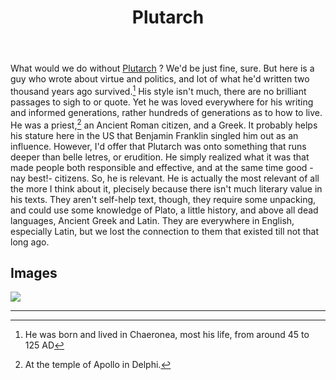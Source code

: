﻿---
title: Plutarch
---

What would we do without [Plutarch](<https://en.wikipedia.org/wiki/Plutarch>) ? We'd be just fine, sure. But here is a guy who wrote about virtue and politics, and lot of what he'd written two thousand years ago survived.[^2] His style isn't much, there are no brilliant passages to sigh to or quote. Yet he was loved everywhere for his writing and informed generations, rather hundreds of generations as to how to live. He was a priest,[^1] an Ancient Roman citizen, and a Greek. It probably helps his stature here in the US that Benjamin Franklin singled him out as an influence. However, I'd offer that Plutarch was onto something that runs deeper than belle letres, or erudition. He simply realized what it was that made people both responsible and effective, and at the same time good -nay best!- citizens. So, he is relevant. He is actually the most relevant of all the more I think about it, plecisely because there isn't much literary value in his texts. They aren't self-help text, though, they require some unpacking, and could use some knowledge of Plato, a little history, and above all dead languages, Ancient Greek and Latin. They are everywhere in English, especially Latin, but we lost the connection to them that existed till not that long ago.

Images
------

![](<../images/radcliffe-camera.jpg>)


----

[^1]: At the temple of Apollo in Delphi.
[^2]: He was born and lived in Chaeronea, most his life, from around 45 to 125 AD

